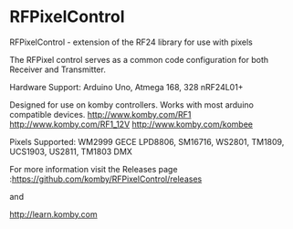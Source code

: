 RFPixelControl
==============

RFPixelControl - extension of the RF24 library for use with pixels

The RFPixel control serves as a common code configuration for both Receiver and Transmitter.

Hardware Support: 
Arduino Uno, Atmega 168, 328 
nRF24L01+

Designed for use on komby controllers.  Works with most arduino compatible devices.
http://www.komby.com/RF1
http://www.komby.com/RF1_12V
http://www.komby.com/kombee


Pixels Supported:
WM2999
GECE 
LPD8806,
SM16716,
WS2801,
TM1809,
UCS1903,
US2811,
TM1803
DMX

For more information visit the Releases page :https://github.com/komby/RFPixelControl/releases

and 

http://learn.komby.com


